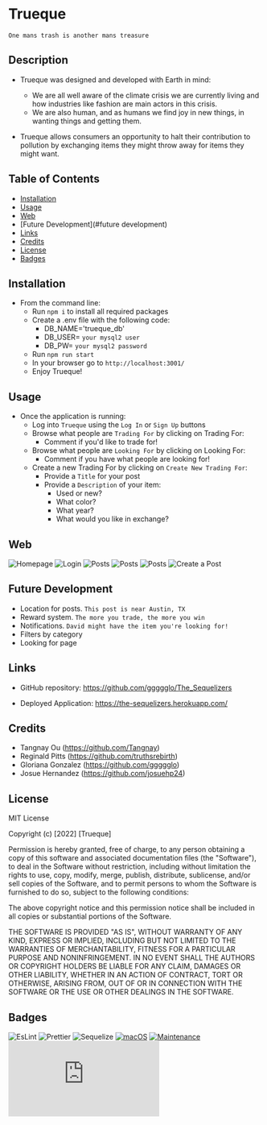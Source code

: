 # Trueque
`One mans trash is another mans treasure`

## Description
- Trueque was designed and developed with Earth in mind: 
    - We are all well aware of the climate crisis we are currently living and how industries like fashion are main actors in this crisis.
    - We are also human, and as humans we find joy in new things, in wanting things and getting them.

- Trueque allows consumers an opportunity to halt their contribution to pollution by exchanging items they might throw away for items they might want.
    
## Table of Contents
- [Installation](#installation)
- [Usage](#usage)
- [Web](#web)
- [Future Development](#future development)
- [Links](#links)
- [Credits](#credits)
- [License](#license)
- [Badges](#badges)
    
## Installation
- From the command line:
    - Run `npm i` to install all required packages
    - Create a .env file with the following code:
        - DB_NAME='trueque_db'
        - DB_USER= `your mysql2 user`
        - DB_PW= `your mysql2 password`
    - Run `npm run start`
    - In your browser go to `http://localhost:3001/`
    - Enjoy Trueque!
    
## Usage
- Once the application is running:
    - Log into `Trueque` using the `Log In` or `Sign Up` buttons
    - Browse what people are `Trading For` by clicking on Trading For:
        - Comment if you'd like to trade for!
    - Browse what people are `Looking For` by clicking on Looking For:
        - Comment if you have what people are looking for!
    - Create a new Trading For by clicking on `Create New Trading For`:
        - Provide a `Title` for your post
        - Provide a `Description` of your item:
            - Used or new?
            - What color? 
            - What year?
            - What would you like in exchange?
            
    
## Web 
![Homepage](./public/images/1.png)
![Login](./public/images/2.png)
![Posts](./public/images/3.png)
![Posts](./public/images/4.png)
![Posts](./public/images/5.png)
![Create a Post](./public/images/6.png)

## Future Development
- Location for posts. `This post is near Austin, TX`
- Reward system. `The more you trade, the more you win`
- Notifications. `David might have the item you're looking for!`
- Filters by category
- Looking for page

## Links
- GitHub repository: https://github.com/ggggglo/The_Sequelizers

- Deployed Application: https://the-sequelizers.herokuapp.com/

## Credits

- Tangnay Ou (https://github.com/Tangnay)
- Reginald Pitts (https://github.com/truthsrebirth)
- Gloriana Gonzalez (https://github.com/ggggglo)
- Josue Hernandez (https://github.com/josuehp24)
    
## License
MIT License

Copyright (c) [2022] [Trueque]

Permission is hereby granted, free of charge, to any person obtaining a copy of this software and associated documentation files (the "Software"), to deal in the Software without restriction, including without limitation the rights to use, copy, modify, merge, publish, distribute, sublicense, and/or sell copies of the Software, and to permit persons to whom the Software is furnished to do so, subject to the following conditions:

The above copyright notice and this permission notice shall be included in all copies or substantial portions of the Software.

THE SOFTWARE IS PROVIDED "AS IS", WITHOUT WARRANTY OF ANY KIND, EXPRESS OR IMPLIED, INCLUDING BUT NOT LIMITED TO THE WARRANTIES OF MERCHANTABILITY, FITNESS FOR A PARTICULAR PURPOSE AND NONINFRINGEMENT. IN NO EVENT SHALL THE AUTHORS OR COPYRIGHT HOLDERS BE LIABLE FOR ANY CLAIM, DAMAGES OR OTHER LIABILITY, WHETHER IN AN ACTION OF CONTRACT, TORT OR OTHERWISE, ARISING FROM, OUT OF OR IN CONNECTION WITH THE SOFTWARE OR THE USE OR OTHER DEALINGS IN THE SOFTWARE.

## Badges
![EsLint](https://img.shields.io/badge/eslint-3A33D1?style=for-the-badge&logo=eslint&logoColor=white)
![Prettier](https://img.shields.io/badge/prettier-1A2C34?style=for-the-badge&logo=prettier&logoColor=F7BA3E)
![Sequelize](https://img.shields.io/badge/Sequelize-52B0E7?style=for-the-badge&logo=Sequelize&logoColor=white)
[![macOS](https://svgshare.com/i/ZjP.svg)](https://svgshare.com/i/ZjP.svg)
[![Maintenance](https://img.shields.io/badge/Maintained%3F-no-red.svg)](https://bitbucket.org/lbesson/ansi-colors)
[![GitHub license](https://badgen.net/github/license/Naereen/Strapdown.js)](https://github.com/Naereen/StrapDown.js/blob/master/LICENSE)
